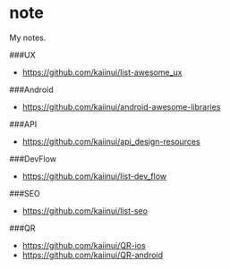 note
====

My notes.

###UX

- https://github.com/kaiinui/list-awesome_ux

###Android

- https://github.com/kaiinui/android-awesome-libraries

###API

- https://github.com/kaiinui/api_design-resources

###DevFlow

- https://github.com/kaiinui/list-dev_flow

###SEO

- https://github.com/kaiinui/list-seo

###QR

- https://github.com/kaiinui/QR-ios
- https://github.com/kaiinui/QR-android
